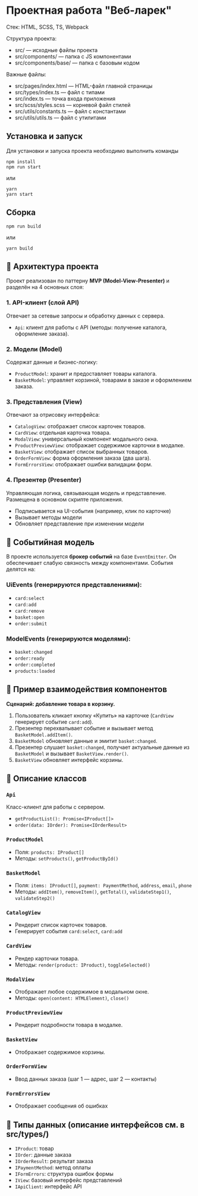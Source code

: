 # Проектная работа "Веб-ларек"

Стек: HTML, SCSS, TS, Webpack

Структура проекта:
- src/ — исходные файлы проекта
- src/components/ — папка с JS компонентами
- src/components/base/ — папка с базовым кодом

Важные файлы:
- src/pages/index.html — HTML-файл главной страницы
- src/types/index.ts — файл с типами
- src/index.ts — точка входа приложения
- src/scss/styles.scss — корневой файл стилей
- src/utils/constants.ts — файл с константами
- src/utils/utils.ts — файл с утилитами

## Установка и запуск
Для установки и запуска проекта необходимо выполнить команды

```
npm install
npm run start
```

или

```
yarn
yarn start
```
## Сборка

```
npm run build
```

или

```
yarn build
```

## 🧠 Архитектура проекта
Проект реализован по паттерну **MVP (Model-View-Presenter)** и разделён на 4 основных слоя:

### 1. API-клиент (слой API)
Отвечает за сетевые запросы и обработку данных с сервера.
- `Api`: клиент для работы с API (методы: получение каталога, оформление заказа).

### 2. Модели (Model)
Содержат данные и бизнес-логику:
- `ProductModel`: хранит и предоставляет товары каталога.
- `BasketModel`: управляет корзиной, товарами в заказе и оформлением заказа.

### 3. Представления (View)
Отвечают за отрисовку интерфейса:
- `CatalogView`: отображает список карточек товаров.
- `CardView`: отдельная карточка товара.
- `ModalView`: универсальный компонент модального окна.
- `ProductPreviewView`: отображает содержимое карточки в модалке.
- `BasketView`: отображает список выбранных товаров.
- `OrderFormView`: форма оформления заказа (два шага).
- `FormErrorsView`: отображает ошибки валидации форм.

### 4. Презентер (Presenter)
Управляющая логика, связывающая модель и представление. Размещена в основном скрипте приложения.
- Подписывается на UI-события (например, клик по карточке)
- Вызывает методы модели
- Обновляет представление при изменении модели

## 📡 Событийная модель
В проекте используется **брокер событий** на базе `EventEmitter`. Он обеспечивает слабую связность между компонентами. События делятся на:

### UiEvents (генерируются представлениями):
- `card:select`
- `card:add`
- `card:remove`
- `basket:open`
- `order:submit`

### ModelEvents (генерируются моделями):
- `basket:changed`
- `order:ready`
- `order:completed`
- `products:loaded`

## 🔄 Пример взаимодействия компонентов
**Сценарий: добавление товара в корзину.**
1. Пользователь кликает кнопку «Купить» на карточке (`CardView` генерирует событие `card:add`).
2. Презентер перехватывает событие и вызывает метод `BasketModel.addItem()`.
3. `BasketModel` обновляет данные и эмитит `basket:changed`.
4. Презентер слушает `basket:changed`, получает актуальные данные из `BasketModel` и вызывает `BasketView.render()`.
5. `BasketView` обновляет интерфейс корзины.

## 📑 Описание классов

### `Api`
Класс-клиент для работы с сервером.
- `getProductList(): Promise<IProduct[]>`
- `order(data: IOrder): Promise<IOrderResult>`

### `ProductModel`
- Поля: `products: IProduct[]`
- Методы: `setProducts()`, `getProductById()`

### `BasketModel`
- Поля: `items: IProduct[]`, `payment: PaymentMethod`, `address`, `email`, `phone`
- Методы: `addItem()`, `removeItem()`, `getTotal()`, `validateStep1()`, `validateStep2()`

### `CatalogView`
- Рендерит список карточек товаров.
- Генерирует события `card:select`, `card:add`

### `CardView`
- Рендер карточки товара.
- Методы: `render(product: IProduct)`, `toggleSelected()`

### `ModalView`
- Отображает любое содержимое в модальном окне.
- Методы: `open(content: HTMLElement)`, `close()`

### `ProductPreviewView`
- Рендерит подробности товара в модалке.

### `BasketView`
- Отображает содержимое корзины.

### `OrderFormView`
- Ввод данных заказа (шаг 1 — адрес, шаг 2 — контакты)

### `FormErrorsView`
- Отображает сообщения об ошибках

## 📘 Типы данных (описание интерфейсов см. в src/types/)
- `IProduct`: товар
- `IOrder`: данные заказа
- `IOrderResult`: результат заказа
- `IPaymentMethod`: метод оплаты
- `IFormErrors`: структура ошибок формы
- `IView`: базовый интерфейс представлений
- `IApiClient`: интерфейс API